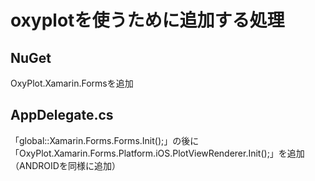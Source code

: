 # oxyplotを使うために追加する処理

## NuGet
OxyPlot.Xamarin.Formsを追加

## AppDelegate.cs
「global::Xamarin.Forms.Forms.Init();」の後に「OxyPlot.Xamarin.Forms.Platform.iOS.PlotViewRenderer.Init();」を追加
（ANDROIDを同様に追加）
